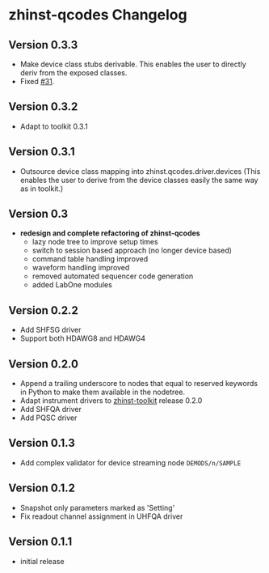 # zhinst-qcodes Changelog
## Version 0.3.3
* Make device class stubs derivable. This enables the user to directly deriv
  from the exposed classes.
* Fixed [#31](https://github.com/zhinst/zhinst-qcodes/issues/31).

## Version 0.3.2
* Adapt to toolkit 0.3.1

## Version 0.3.1
* Outsource device class mapping into zhinst.qcodes.driver.devices
  (This enables the user to derive from the device classes easily the same
  way as in toolkit.)
## Version 0.3
* **redesign and complete refactoring of zhinst-qcodes**
  * lazy node tree to improve setup times
  * switch to session based approach (no longer device based)
  * command table handling improved
  * waveform handling improved
  * removed automated sequencer code generation
  * added LabOne modules

## Version 0.2.2
* Add SHFSG driver
* Support both HDAWG8 and HDAWG4

## Version 0.2.0
* Append a trailing underscore to nodes that equal to reserved keywords in Python to make them available in the nodetree.
* Adapt instrument drivers to [zhinst-toolkit](https://docs.zhinst.com/zhinst-toolkit/en/latest/changelog/index.html#version-0-1-2) release 0.2.0
* Add SHFQA driver
* Add PQSC driver

## Version 0.1.3
* Add complex validator for device streaming node `DEMODS/n/SAMPLE`

## Version 0.1.2
* Snapshot only parameters marked as 'Setting'
* Fix readout channel assignment in UHFQA driver

## Version 0.1.1
* initial release


